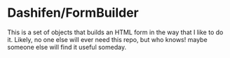 # Dashifen/FormBuilder

This is a set of objects that builds an HTML form in the way that I like to do it.  Likely, no one else will ever need this repo, but who knows! maybe someone else will find it useful someday.
